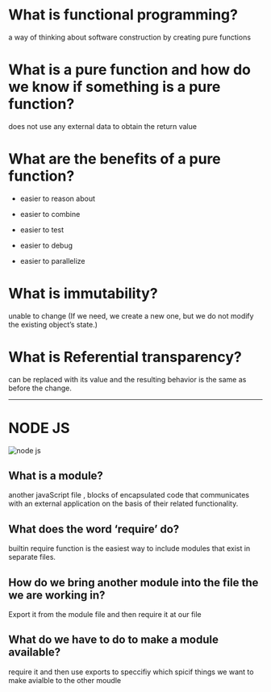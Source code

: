 # What is functional programming?
a way of thinking about software construction by creating pure functions
# What is a pure function and how do we know if something is a pure function?
does not use any external data to obtain the return value
# What are the benefits of a pure function?
* easier to reason about

* easier to combine

* easier to test

* easier to debug

* easier to parallelize

# What is immutability?
unable to change (If we need, we create a new one, but we do not modify the existing object’s state.)
# What is Referential transparency?
can be replaced with its value and the resulting behavior is the same as before the change.

______________________________________________________
# NODE JS 
![node js](https://res.cloudinary.com/practicaldev/image/fetch/s--4BjMqsdN--/c_imagga_scale,f_auto,fl_progressive,h_420,q_auto,w_1000/https://dev-to-uploads.s3.amazonaws.com/uploads/articles/4anecy5mdl4pho8w7519.jpg)
## What is a module?
another javaScript file , blocks of encapsulated code that communicates with an external application on the basis of their related functionality.
## What does the word ‘require’ do?
builtin require function is the easiest way to include modules that exist in separate files.
## How do we bring another module into the file the we are working in?
Export it from the module file and then require it at our file
## What do we have to do to make a module available?
require it and then use exports to speccifiy which spicif things we want to make avialble to the other moudle 


